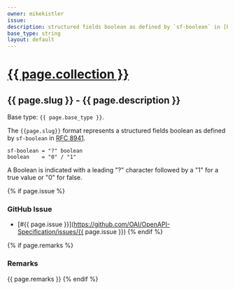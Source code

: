 ```yaml
---
owner: mikekistler
issue: 
description: structured fields boolean as defined by `sf-boolean` in [RFC 8941]
base_type: string
layout: default
---
```


# <a href="..">{{ page.collection }}</a>

## {{ page.slug }} - {{ page.description }}

Base type: `{{ page.base_type }}`.

The `{{page.slug}}` format represents a structured fields boolean as defined by `sf-boolean` in [RFC 8941].

```abnf
sf-boolean = "?" boolean
boolean    = "0" / "1"
```

A Boolean is indicated with a leading "?" character followed by a "1" for a true value or "0" for false.

{% if page.issue %}
### GitHub Issue

* [#{{ page.issue }}](https://github.com/OAI/OpenAPI-Specification/issues/{{ page.issue }})
{% endif %}

{% if page.remarks %}
### Remarks

{{ page.remarks }}
{% endif %}

[RFC 8941]: https://www.rfc-editor.org/rfc/rfc8941#name-booleans
